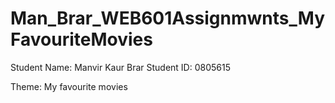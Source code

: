 # Man_Brar_WEB601Assignmwnts_MyFavouriteMovies

Student Name: Manvir Kaur Brar
Student ID: 0805615

Theme: My favourite movies 
